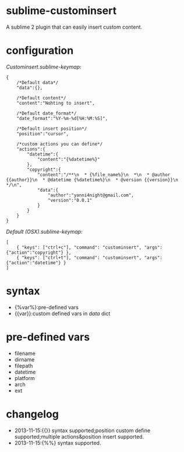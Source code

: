sublime-custominsert
====================

A sublime 2 plugin that can easily insert custom content.

configuration
===========
_Custominsert.sublime-keymap:_

    {	
    	/*Default data*/
        "data":{},
        
        /*Default content*/
        "content":"Nohting to insert",
        
        /*Default date_format*/
        "date_format":"%Y-%m-%d[%H:%M:%S]",
        
        /*Default insert position*/
        "position":"cursor",
        
        /*custom actions you can define*/
        "actions":{
        	"datetime":{
        		"content":"{%datetime%}"
        	},
        	"copyright":{
        		"content":"/**\n  * {%file_name%}\n  *\n  * @author {{author}}\n  * @datetime {%datetime%}\n  * @version {{version}}\n  */\n",
        		"data":{
        			"author":"yanni4night@gmail.com",
        			"version":"0.0.1"
        		}
        	}
        }
    }
    
_Default (OSX).sublime-keymap:_

	[
		{ "keys": ["ctrl+c"], "command": "custominsert", "args": {"action":"copyright"} },
		{ "keys": ["ctrl+t"], "command": "custominsert", "args": {"action":"datetime"} }
	]
	
syntax
===========
 - {%var%}:pre-defined vars
 - {{var}}:custom defined vars in _data_ dict
 
pre-defined vars
===========
 - filename
 - dirname
 - filepath
 - datetime
 - platform
 - arch
 - ext
 
changelog
===========
 - 2013-11-15:{{}} syntax supported;position custom define supported;multiple actions&position insert supported.
 - 2013-11-15:{%%} syntax supported.


